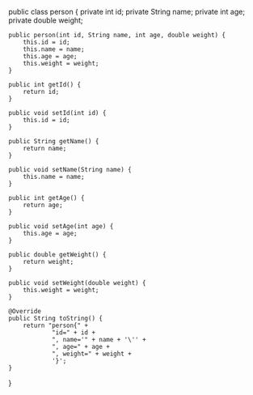 public class person {
    private int id;
    private String name;
    private int age;
    private double weight;

    public person(int id, String name, int age, double weight) {
        this.id = id;
        this.name = name;
        this.age = age;
        this.weight = weight;
    }

    public int getId() {
        return id;
    }

    public void setId(int id) {
        this.id = id;
    }

    public String getName() {
        return name;
    }

    public void setName(String name) {
        this.name = name;
    }

    public int getAge() {
        return age;
    }

    public void setAge(int age) {
        this.age = age;
    }

    public double getWeight() {
        return weight;
    }

    public void setWeight(double weight) {
        this.weight = weight;
    }

    @Override
    public String toString() {
        return "person{" +
                "id=" + id +
                ", name='" + name + '\'' +
                ", age=" + age +
                ", weight=" + weight +
                '}';
    }

}
